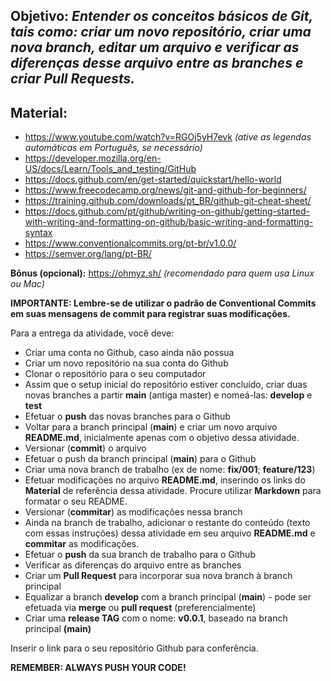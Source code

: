 ## **Objetivo:** _Entender os conceitos básicos de Git, tais como: criar um novo repositório, criar uma nova branch, editar um arquivo e verificar as diferenças desse arquivo entre as branches e criar Pull Requests._

## Material:

* <https://www.youtube.com/watch?v=RGOj5yH7evk> _(ative as legendas automáticas em Português, se necessário)_
* <https://developer.mozilla.org/en-US/docs/Learn/Tools_and_testing/GitHub>
* <https://docs.github.com/en/get-started/quickstart/hello-world>
* <https://www.freecodecamp.org/news/git-and-github-for-beginners/>
* <https://training.github.com/downloads/pt_BR/github-git-cheat-sheet/>
* <https://docs.github.com/pt/github/writing-on-github/getting-started-with-writing-and-formatting-on-github/basic-writing-and-formatting-syntax>
* <https://www.conventionalcommits.org/pt-br/v1.0.0/>
* <https://semver.org/lang/pt-BR/>

**Bônus (opcional):** <https://ohmyz.sh/> _(recomendado para quem usa Linux ou Mac)_

**IMPORTANTE: Lembre-se de utilizar o padrão de Conventional Commits em suas mensagens de commit para registrar suas modificações.**

Para a entrega da atividade, você deve:

* Criar uma conta no Github, caso ainda não possua
* Criar um novo repositório na sua conta do Github
* Clonar o repositório para o seu computador
* Assim que o setup inicial do repositório estiver concluído, criar duas novas branches a partir **main** (antiga master) e nomeá-las: **develop** e **test**
* Efetuar o **push** das novas branches para o Github 
* Voltar para a branch principal (**main**) e criar um novo arquivo **README.md**, inicialmente apenas com o objetivo dessa atividade.
* Versionar (**commit**) o arquivo
* Efetuar o push da branch principal (**main**) para o Github
* Criar uma nova branch de trabalho (ex de nome: **fix/001**; **feature/123**)
* Efetuar modificações no arquivo **README.md**, inserindo os links do **Material** de referência dessa atividade. Procure utilizar **Markdown** para formatar o seu README.
* Versionar (**commitar**) as modificações nessa branch
* Ainda na branch de trabalho, adicionar o restante do conteúdo (texto com essas instruções) dessa atividade em seu arquivo **README.md** e **commitar** as modificações.
* Efetuar o **push** da sua branch de trabalho para o Github
* Verificar as diferenças do arquivo entre as branches
* Criar um **Pull Request** para incorporar sua nova branch à branch principal
* Equalizar a branch **develop** com a branch principal (**main**) - pode ser efetuada via **merge** ou **pull request** (preferencialmente)
* Criar uma **release TAG** com o nome: **v0.0.1**, baseado na branch principal **(main)**

Inserir o link para o seu repositório Github para conferência.


**REMEMBER: ALWAYS PUSH YOUR CODE!**